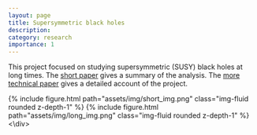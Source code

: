 ```yaml
---
layout: page
title: Supersymmetric black holes
description: 
category: research
importance: 1
---
```


This project focused on studying supersymmetric (SUSY) black holes at long times. The [short paper](https://arxiv.org/abs/2207.00407) gives a summary of the analysis. The [more technical paper](https://arxiv.org/abs/2207.00407) gives a detailed account of the project.

<div class="row">
     {% include figure.html path="assets/img/short_img.png" class="img-fluid rounded z-depth-1" %}
     {% include figure.html path="assets/img/long_img.png" class="img-fluid rounded z-depth-1" %}
<\div>        

   

